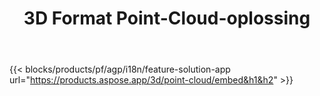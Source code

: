 ﻿---
title: 3D Format Point-Cloud-oplossing 
weight: 7730
url: /nl/point-cloud
limit: 
description: Genereer en bekijk de puntwolk vanuit uw 3D bestanden
---
{{< blocks/products/pf/agp/i18n/feature-solution-app url="https://products.aspose.app/3d/point-cloud/embed&h1&h2" >}} 
